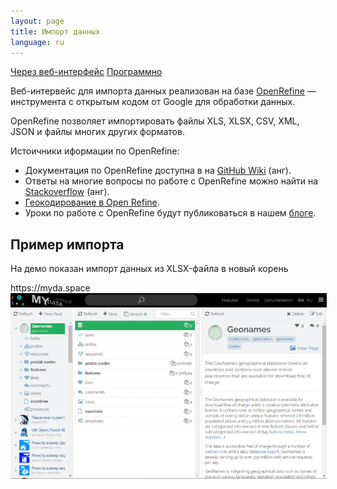 ```yaml
---
layout: page
title: Импорт данных
language: ru
---
```

<div class="page-tab-list">
  <a href="/ru/docs/import-of-data" class="page-tab page-tab--active">Через веб-интерфейс</a>
  <a href="/ru/docs/import-of-data/programmatically" class="page-tab">Программно</a>
</div>

Веб-интервейс для импорта данных реализован на базе <a href="https://github.com/OpenRefine/OpenRefine" target="_black">OpenRefine</a> &mdash;
инструмента с открытым кодом от Google для обработки данных.

OpenRefine позволяет импортировать файлы XLS, XLSX, CSV, XML, JSON и файлы многих других форматов.

Истоичники иформации по OpenRefine:
- Документация по OpenRefine доступна в на <a href="https://github.com/OpenRefine/OpenRefine/wiki" target="_blank">GitHub Wiki</a> (анг).
- Ответы на многие вопросы по работе с OpenRefine можно найти на <a href="https://stackoverflow.com/questions/tagged/openrefine" target="_blank">Stackoverflow</a> (анг).
- <a href="https://medium.com/data-journalism/open-refine-86e7076cb488" target="_blank">Геокодирование в Open Refine</a>.
- Уроки по работе с OpenRefine будут публиковаться в нашем <a href="https://medium.com/@mydataspace_ru" target="_blank">блоге</a>.

<section class="page__section">
  <div class="row">
    <div class="col-md-4">
        <h2 class="margin-top-0">Пример импорта</h2>
        <p>На демо показан импорт данных из XLSX-файла в новый корень</p>
    </div>
    <div class="col-md-8">
      <div class="safari">
        <div class="safari__header clearfix">
          <div class="safari__buttons_wrap">
            <div class="safari__buttons clearfix">
              <div class="safari__button safari__button--red"></div>
              <div class="safari__button safari__button--orange"></div>
              <div class="safari__button safari__button--green"></div>
            </div>
          </div>
          <div class="safari__address_bar">
            <div class="safari__url"><span class='safari__url__https'>https://</span>myda.space</div>
          </div>
        </div>
        <div style="margin-right: -2px; margin-bottom: -2px">
          <img class="safari__img" src="/images/docs/import-of-data/openrefine.gif" />
        </div>
      </div>
    </div>
  </div>
</section>
